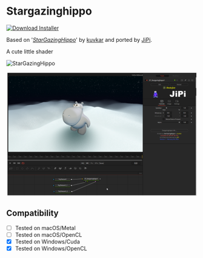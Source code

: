 # Stargazinghippo
[![Download Installer](https://img.shields.io/static/v1?label=Download&message=Stargazinghippo-Installer.lua&color=blue)](https://github.com/nmbr73/Shadertoys/releases/download/V1.1/StarGazingHippo-Installer.lua "Installer")

Based on '_[StarGazingHippo](https://www.shadertoy.com/view/4tGfz3)_' by [kuvkar](https://www.shadertoy.com/user/kuvkar) and ported by [JiPi](../../Site/Profiles/JiPi.md).

A cute little shader

![StarGazingHippo](https://user-images.githubusercontent.com/78935215/153215162-35f62940-7813-4256-8672-2030b725afb6.gif)

[![Thumbnail](Stargazinghippo.png)](https://www.shadertoy.com/view/4tGfz3 "View on Shadertoy.com")


## Compatibility
- [ ] Tested on macOS/Metal
- [ ] Tested on macOS/OpenCL
- [x] Tested on Windows/Cuda
- [x] Tested on Windows/OpenCL
